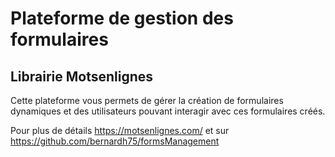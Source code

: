 # Plateforme de gestion des formulaires

## Librairie Motsenlignes

Cette plateforme vous permets de gérer la création de formulaires dynamiques et des utilisateurs pouvant interagir avec ces formulaires créés. 

Pour plus de détails https://motsenlignes.com/ et sur https://github.com/bernardh75/formsManagement